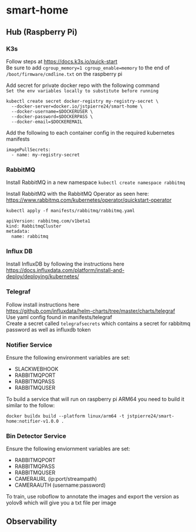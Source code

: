 # smart-home

## Hub (Raspberry Pi)
### K3s
Follow steps at https://docs.k3s.io/quick-start \
Be sure to add `cgroup_memory=1 cgroup_enable=memory` to the end of `/boot/firmware/cmdline.txt` on the raspberry pi

Add secret for private docker repo with the following command \
`Set the env variables locally to substitute before running`
```
kubectl create secret docker-registry my-registry-secret \
  --docker-server=docker.io/jstpierre24/smart-home \
  --docker-username=$DOCKERUSER \
  --docker-password=$DOCKERPASS \
  --docker-email=$DOCKEREMAIL
  ```
Add the following to each container config in the required kubernetes manifests
```
imagePullSecrets:
  - name: my-registry-secret
```

### RabbitMQ
Install RabbitMQ in a new namespace
`kubectl create namespace rabbitmq`

Install RabbitMQ with the RabbitMQ Operator as seen here: https://www.rabbitmq.com/kubernetes/operator/quickstart-operator

`kubectl apply -f manifests/rabbitmq/rabbitmq.yaml`
```
apiVersion: rabbitmq.com/v1beta1
kind: RabbitmqCluster
metadata:
  name: rabbitmq
```

### Influx DB
Install InfluxDB by following the instructions here \
https://docs.influxdata.com/platform/install-and-deploy/deploying/kubernetes/

### Telegraf
Follow install instructions here \
https://github.com/influxdata/helm-charts/tree/master/charts/telegraf \
Use yaml config found in manifests/telegraf \
Create a secret called `telegrafsecrets` which contains a secret for rabbitmq password as well as influxdb token


### Notifier Service
Ensure the following environment variables are set:
- SLACKWEBHOOK
- RABBITMQPORT
- RABBITMQPASS
- RABBITMQUSER

To build a service that will run on raspberry pi ARM64 you need to build it similar to the follow:
```
docker buildx build --platform linux/arm64 -t jstpierre24/smart-home:notifier-v1.0.0 .
```

### Bin Detector Service
Ensure the following enviornment variables are set:
- RABBITMQPORT
- RABBITMQPASS
- RABBITMQUSER
- CAMERAURL (ip:port/streampath)
- CAMERAAUTH (username:password)

To train, use roboflow to annotate the images and export the version as yolov8 which will give you a txt file per image

## Observability

